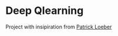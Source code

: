 # Deep Qlearning 

Project with insipiration from [Patrick Loeber](https://www.youtube.com/watch?v=L8ypSXwyBds&t=4261s&ab_channel=freeCodeCamp.org)
